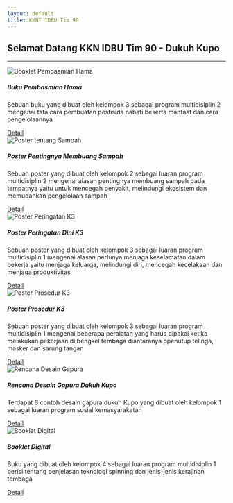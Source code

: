 ```yaml
---
layout: default
title: KKNT IDBU Tim 90
---
```


<h2>Selamat Datang KKN IDBU Tim 90 - Dukuh Kupo</h2>
<hr>

<div class="row">
  <div class="col-sm-6">
    <div class="card">
      <img src="{{ site.baseurl }}/img/BookletPembasmianHama.png" class="card-img-top" alt="Booklet Pembasmian Hama">
      <div class="card-body">
        <h5 class="card-title">Buku Pembasmian Hama</h5>
        <p class="card-text">Sebuah buku yang dibuat oleh kelompok 3 sebagai program multidisiplin 2 mengenai tata cara pembuatan pestisida nabati beserta manfaat dan cara pengelolaannya</p>
        <a href="booklet pembasmian hama.pdf" class="btn btn-primary">Detail</a>
      </div>
    </div>
  </div>
  <div class="col-sm-6">
    <div class="card">
      <img src="{{ site.baseurl }}/img/LuaranMulti2Poster.jpg" class="card-img-top" alt="Poster tentang Sampah">
      <div class="card-body">
        <h5 class="card-title">Poster Pentingnya Membuang Sampah</h5>
        <p class="card-text">Sebuah poster yang dibuat oleh kelompok 2 sebagai luaran program multidisiplin 2 mengenai alasan pentingnya membuang sampah pada tempatnya yaitu untuk mencegah penyakit, melindungi ekosistem dan memudahkan pengelolaan sampah </p>
        <a href="Luaran Multi 2 Poster.jpg" class="btn btn-primary">Detail</a>
      </div>
    </div>
  </div>
</div>

  <!-- Baris 2 -->
<div class="row">
  <div class="col-sm-6">
    <div class="card">
      <img src="{{ site.baseurl }}/img/PosterPeringatanDiniK3.png" class="card-img-top" alt="Poster Peringatan K3">
      <div class="card-body">
        <h5 class="card-title">Poster Peringatan Dini K3</h5>
        <p class="card-text">Sebuah poster yang dibuat oleh kelompok 3 sebagai luaran program multidisiplin 1 mengenai alasan perlunya menjaga keselamatan dalam bekerja yaitu menjaga keluarga, melindungi diri, mencegah kecelakaan dan menjaga produktivitas</p>
        <a href="Poster Peringatan dini K3.pdf" class="btn btn-primary">Detail</a>
      </div>
    </div>
  </div>
  <div class="col-sm-6">
    <div class="card">
      <img src="{{ site.baseurl }}/img/PosterProsedurK3.png" class="card-img-top" alt="Poster Prosedur K3">
      <div class="card-body">
        <h5 class="card-title">Poster Prosedur K3</h5>
        <p class="card-text">Sebuah poster yang dibuat oleh kelompok 3 sebagai luaran program multidisiplin 1 mengenai beberapa peralatan yang harus dipakai ketika melakukan pekerjaan di bengkel tembaga diantaranya ppenutup telinga, masker dan sarung tangan</p>
        <a href="Poster Prosedur K3.pdf" class="btn btn-primary">Detail</a>
      </div>
    </div>
  </div>
</div>

  <!-- Baris 3 -->
<div class="row">
  <div class="col-sm-6">
    <div class="card">
      <img src="{{ site.baseurl }}/img/RencanaDesainGapura.png" class="card-img-top" alt="Rencana Desain Gapura">
      <div class="card-body">
        <h5 class="card-title">Rencana Desain Gapura Dukuh Kupo</h5>
        <p class="card-text">Terdapat 6 contoh desain gapura dukuh Kupo yang dibuat oleh kelompok 1 sebagai luaran program sosial kemasyarakatan</p>
        <a href="Rencana Desain Gapura Dukuh Kupo (Tim KKN-T 90 UNDIP 2025).pdf" class="btn btn-primary">Detail</a>
      </div>
    </div>
  </div>
  <div class="col-sm-6">
    <div class="card">
      <img src="{{ site.baseurl }}/img/BookletDigital.png" class="card-img-top" alt="Booklet Digital">
      <div class="card-body">
        <h5 class="card-title">Booklet Digital</h5>
        <p class="card-text">Buku yang dibuat oleh kelompok 4 sebagai luaran program multidisiplin 1 berisi tentang penjelasan teknologi spinning dan jenis-jenis kerajinan tembaga</p>
        <a href="Luaran Multidisiplin 1_Booklet Digital.pdf.pdf" class="btn btn-primary">Detail</a>
      </div>
    </div>
  </div>
</div>






